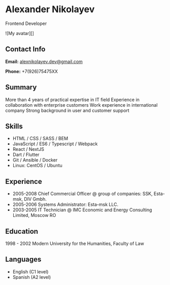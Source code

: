 # Alexander Nikolayev
Frontend Developer

![My avatar][]

## Contact Info

**Email:**
alexnikolayev.dev@gmail.com

**Phone:**
+7(926)75475XX

## Summary
More than 4 years of practical expertise in IT field
Experience in collaboration with enterprise customers
Work experience in international company
Strong background in user and customer support

## Skills
- HTML / CSS / SASS / BEM
- JavaScript / ES6 / Typescript / Webpack
- React / NextJS
- Dart / Flutter
- Git / Ansible / Docker
- Linux: CentOS / Ubuntu

## Experience
- 2005-2008 Chief Commercial Officer @ group of companies: SSK, Esta-msk, DIV Gmbh.
- 2005-2006 Systems Administrator: Esta-msk LLC. 
- 2003-2005 IT Technician @ IMC Economic and Energy Consulting Limited, Moscow RO

## Education
1998 - 2002 Modern University for the Humanities, Faculty of Law

## Languages
- English (C1 level)
- Spanish (A2 level)